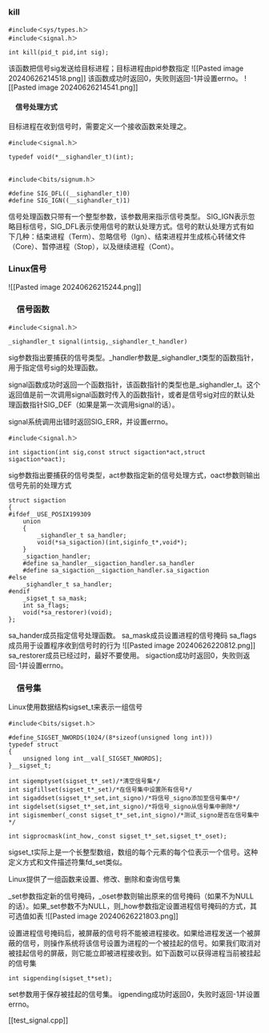 
### kill

```
#include＜sys/types.h＞
#include＜signal.h＞

int kill(pid_t pid,int sig);
```

该函数把信号sig发送给目标进程；目标进程由pid参数指定
![[Pasted image 20240626214518.png]]
该函数成功时返回0，失败则返回-1并设置errno。
![[Pasted image 20240626214541.png]]

#### 　信号处理方式

目标进程在收到信号时，需要定义一个接收函数来处理之。

```
#include＜signal.h＞

typedef void(*__sighandler_t)(int);


#include＜bits/signum.h＞

#define SIG_DFL((__sighandler_t)0)
#define SIG_IGN((__sighandler_t)1)
```

信号处理函数只带有一个整型参数，该参数用来指示信号类型。
SIG_IGN表示忽略目标信号，SIG_DFL表示使用信号的默认处理方式。信号的默认处理方式有如下几种：结束进程（Term）、忽略信号（Ign）、结束进程并生成核心转储文件（Core）、暂停进程（Stop），以及继续进程（Cont）。



### Linux信号

![[Pasted image 20240626215244.png]]


### 　信号函数

```
#include＜signal.h＞

_sighandler_t signal(intsig,_sighandler_t_handler)
```

sig参数指出要捕获的信号类型。\_handler参数是_sighandler_t类型的函数指针，用于指定信号sig的处理函数。

signal函数成功时返回一个函数指针，该函数指针的类型也是_sighandler_t。这个返回值是前一次调用signal函数时传入的函数指针，或者是信号sig对应的默认处理函数指针SIG_DEF（如果是第一次调用signal的话）。

signal系统调用出错时返回SIG_ERR，并设置errno。

```
#include＜signal.h＞

int sigaction(int sig,const struct sigaction*act,struct sigaction*oact);
```

sig参数指出要捕获的信号类型，act参数指定新的信号处理方式，oact参数则输出信号先前的处理方式

```
struct sigaction
{
#ifdef__USE_POSIX199309
	union
	{
		_sighandler_t sa_handler;
		void(*sa_sigaction)(int,siginfo_t*,void*);
	}
	_sigaction_handler;
	#define sa_handler__sigaction_handler.sa_handler
	#define sa_sigaction__sigaction_handler.sa_sigaction
#else
	_sighandler_t sa_handler;
#endif
	_sigset_t sa_mask;
	int sa_flags;
	void(*sa_restorer)(void);
};
```

sa_hander成员指定信号处理函数。
sa_mask成员设置进程的信号掩码
sa_flags成员用于设置程序收到信号时的行为
![[Pasted image 20240626220812.png]]
sa_restorer成员已经过时，最好不要使用。
sigaction成功时返回0，失败则返回-1并设置errno。


### 　信号集

Linux使用数据结构sigset_t来表示一组信号

```
#include＜bits/sigset.h＞

#define_SIGSET_NWORDS(1024/(8*sizeof(unsigned long int)))
typedef struct
{
	unsigned long int__val[_SIGSET_NWORDS];
}__sigset_t;

int sigemptyset(sigset_t*_set)/*清空信号集*/
int sigfillset(sigset_t*_set)/*在信号集中设置所有信号*/
int sigaddset(sigset_t*_set,int_signo)/*将信号_signo添加至信号集中*/
int sigdelset(sigset_t*_set,int_signo)/*将信号_signo从信号集中删除*/
int sigismember(_const sigset_t*_set,int_signo)/*测试_signo是否在信号集中*/

int sigprocmask(int_how,_const sigset_t*_set,sigset_t*_oset);
```

sigset_t实际上是一个长整型数组，数组的每个元素的每个位表示一个信号。这种定义方式和文件描述符集fd_set类似。

Linux提供了一组函数来设置、修改、删除和查询信号集

\_set参数指定新的信号掩码，_oset参数则输出原来的信号掩码（如果不为NULL的话）。如果_set参数不为NULL，则_how参数指定设置进程信号掩码的方式，其可选值如表
![[Pasted image 20240626221803.png]]

设置进程信号掩码后，被屏蔽的信号将不能被进程接收。如果给进程发送一个被屏蔽的信号，则操作系统将该信号设置为进程的一个被挂起的信号。如果我们取消对被挂起信号的屏蔽，则它能立即被进程接收到。如下函数可以获得进程当前被挂起的信号集

```
int sigpending(sigset_t*set);
```

set参数用于保存被挂起的信号集。
igpending成功时返回0，失败时返回-1并设置errno。

[[test_signal.cpp]]
